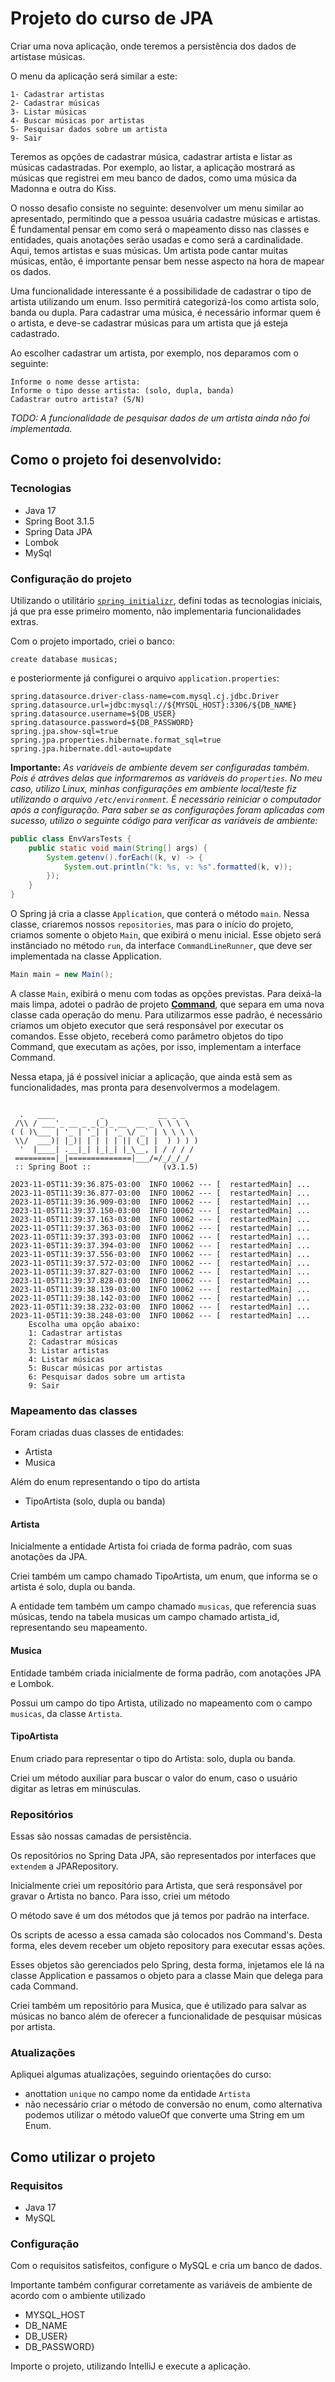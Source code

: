 # Projeto do curso de JPA

Criar uma nova aplicação, onde teremos a persistência dos dados de artistase músicas.

O menu da aplicação será similar a este:
```
1- Cadastrar artistas
2- Cadastrar músicas
3- Listar músicas
4- Buscar músicas por artistas
5- Pesquisar dados sobre um artista
9- Sair
```
Teremos as opções de cadastrar música, cadastrar artista e listar as músicas 
cadastradas. Por exemplo, ao listar, a aplicação mostrará as músicas que 
registrei em meu banco de dados, como uma música da Madonna e outra do Kiss.

O nosso desafio consiste no seguinte: desenvolver um menu similar ao apresentado, 
permitindo que a pessoa usuária cadastre músicas e artistas. É fundamental 
pensar em como será o mapeamento disso nas classes e entidades, quais anotações 
serão usadas e como será a cardinalidade. Aqui, temos artistas e suas músicas. 
Um artista pode cantar muitas músicas, então, é importante pensar bem nesse 
aspecto na hora de mapear os dados.

Uma funcionalidade interessante é a possibilidade de cadastrar o tipo de 
artista utilizando um enum. Isso permitirá categorizá-los como artista solo, 
banda ou dupla. Para cadastrar uma música, é necessário informar quem é o 
artista, e deve-se cadastrar músicas para um artista que já esteja cadastrado.

Ao escolher cadastrar um artista, por exemplo, nos deparamos com o seguinte:
```
Informe o nome desse artista:
Informe o tipo desse artista: (solo, dupla, banda)
Cadastrar outro artista? (S/N)
```

_TODO: A funcionalidade de pesquisar dados de um artista ainda não foi implementada._

## Como o projeto foi desenvolvido:

### Tecnologias

- Java 17
- Spring Boot 3.1.5
- Spring Data JPA
- Lombok
- MySql

### Configuração do projeto

Utilizando o utilitário [`spring initializr`](https://start.spring.io/), defini
todas as tecnologias iniciais, já que pra esse primeiro momento, não 
implementaria funcionalidades extras.

Com o projeto importado, criei o banco:

```sql92
create database musicas;
```

e posteriormente já configurei o arquivo `application.properties`:

```
spring.datasource.driver-class-name=com.mysql.cj.jdbc.Driver
spring.datasource.url=jdbc:mysql://${MYSQL_HOST}:3306/${DB_NAME}
spring.datasource.username=${DB_USER}
spring.datasource.password=${DB_PASSWORD}
spring.jpa.show-sql=true
spring.jpa.properties.hibernate.format_sql=true
spring.jpa.hibernate.ddl-auto=update
```

**Importante:** _As variáveis de ambiente devem ser configuradas também. Pois é 
atráves delas que informaremos as variáveis do `properties`.
No meu caso, utilizo Linux, minhas configurações em ambiente local/teste fiz 
utilizando o arquivo `/etc/environment`. 
É necessário reiniciar o computador após a configuração.
Para saber se as configurações foram aplicadas com sucesso, utilizo o seguinte
código para verificar as variáveis de ambiente:_

```java
public class EnvVarsTests {
    public static void main(String[] args) {
        System.getenv().forEach((k, v) -> {
            System.out.println("k: %s, v: %s".formatted(k, v));
        });
    }
}
```

O Spring já cria a classe `Application`, que conterá o método `main`. Nessa 
classe, criaremos nossos `repositories`, mas para o início do projeto, criamos 
somente o objeto `Main`, que exibirá o menu inicial. 
Esse objeto será instânciado no método `run`, da interface
`CommandLineRunner`, que deve ser implementada na classe Application.

```java
Main main = new Main();
```

A classe `Main`, exibirá o menu com todas as opções previstas. Para deixá-la
mais limpa, adotei o padrão de projeto 
**[Command](https://refactoring.guru/pt-br/design-patterns/command)**, que 
separa em uma nova classe cada operação do menu.
Para utilizarmos esse padrão, é necessário criamos um objeto executor que será
responsável por executar os comandos. Esse objeto, receberá como parâmetro 
objetos do tipo Command, que executam as ações, por isso, implementam a interface
Command.

Nessa etapa, já é possível iniciar a aplicação, que ainda estã sem as 
funcionalidades, mas pronta para desenvolvermos a modelagem. 

```

  .   ____          _            __ _ _
 /\\ / ___'_ __ _ _(_)_ __  __ _ \ \ \ \
( ( )\___ | '_ | '_| | '_ \/ _` | \ \ \ \
 \\/  ___)| |_)| | | | | || (_| |  ) ) ) )
  '  |____| .__|_| |_|_| |_\__, | / / / /
 =========|_|==============|___/=/_/_/_/
 :: Spring Boot ::                (v3.1.5)

2023-11-05T11:39:36.875-03:00  INFO 10062 --- [  restartedMain] ...
2023-11-05T11:39:36.877-03:00  INFO 10062 --- [  restartedMain] ...
2023-11-05T11:39:36.909-03:00  INFO 10062 --- [  restartedMain] ...
2023-11-05T11:39:37.150-03:00  INFO 10062 --- [  restartedMain] ...
2023-11-05T11:39:37.163-03:00  INFO 10062 --- [  restartedMain] ...
2023-11-05T11:39:37.363-03:00  INFO 10062 --- [  restartedMain] ...
2023-11-05T11:39:37.393-03:00  INFO 10062 --- [  restartedMain] ...
2023-11-05T11:39:37.394-03:00  INFO 10062 --- [  restartedMain] ...
2023-11-05T11:39:37.556-03:00  INFO 10062 --- [  restartedMain] ...
2023-11-05T11:39:37.572-03:00  INFO 10062 --- [  restartedMain] ...
2023-11-05T11:39:37.827-03:00  INFO 10062 --- [  restartedMain] ...
2023-11-05T11:39:37.828-03:00  INFO 10062 --- [  restartedMain] ...
2023-11-05T11:39:38.139-03:00  INFO 10062 --- [  restartedMain] ...
2023-11-05T11:39:38.142-03:00  INFO 10062 --- [  restartedMain] ...
2023-11-05T11:39:38.232-03:00  INFO 10062 --- [  restartedMain] ...
2023-11-05T11:39:38.248-03:00  INFO 10062 --- [  restartedMain] ...
    Escolha uma opção abaixo:
    1: Cadastrar artistas
    2: Cadastrar músicas
    3: Listar artistas
    4: Listar músicas
    5: Buscar músicas por artistas
    6: Pesquisar dados sobre um artista
    9: Sair

```


### Mapeamento das classes

Foram criadas duas classes de entidades:

- Artista
- Musica

Além do enum representando o tipo do artista

- TipoArtista (solo, dupla ou banda)

#### Artista

Inicialmente a entidade Artista foi criada de forma padrão, com suas anotações
da JPA. 

Criei também um campo chamado TipoArtista, um enum, que informa se o artista
é solo, dupla ou banda. 

A entidade tem também um campo chamado `musicas`, que referencia suas músicas, 
tendo na tabela musicas um campo chamado artista_id, representando seu mapeamento.

#### Musica

Entidade também criada inicialmente de forma padrão, com anotações JPA e Lombok.

Possui um campo do tipo Artista, utilizado no mapeamento com o campo `musicas`, 
da classe `Artista`.

#### TipoArtista

Enum criado para representar o tipo do Artista: solo, dupla ou banda.

Criei um método auxiliar para buscar o valor do enum, caso o usuário digitar as
letras em minúsculas. 

### Repositórios

Essas são nossas camadas de persistência. 

Os repositórios no Spring Data JPA, são representados por interfaces que `extendem`
a JPARepository.

Inicialmente criei um repositório para Artista, que será responsável por gravar
o Artista no banco. Para isso, criei um método

O método save é um dos métodos que já temos por padrão na interface.

Os scripts de acesso a essa camada são colocados nos Command's. Desta forma, eles
devem receber um objeto repository para executar essas ações. 

Esses objetos são gerenciados pelo Spring, desta forma, injetamos ele lá na classe 
Application e passamos o objeto para a classe Main que delega para cada Command.

Criei também um repositório para Musica, que é utilizado para salvar as músicas
no banco além de oferecer a funcionalidade de pesquisar músicas por artista.

### Atualizações

Apliquei algumas atualizações, seguindo orientações do curso:

- anottation `unique` no campo nome da entidade `Artista`
- não necessário criar o método de conversão no enum, como alternativa podemos
utilizar o método valueOf que converte uma String em um Enum.

## Como utilizar o projeto

### Requisitos

- Java 17 
- MySQL

### Configuração

Com o requisitos satisfeitos, configure o MySQL e cria um banco de dados.

Importante também configurar corretamente as variáveis de ambiente de acordo
com o ambiente utilizado
 
- MYSQL_HOST
- DB_NAME
- DB_USER}
- DB_PASSWORD}

Importe o projeto, utilizando IntelliJ e execute a aplicação.